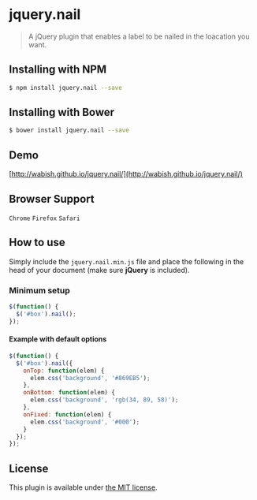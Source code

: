 # jquery.nail

> A jQuery plugin that enables a label to be nailed in the loacation you want.

## Installing with NPM

``` bash
$ npm install jquery.nail --save
```

## Installing with Bower

``` bash
$ bower install jquery.nail --save
```

## Demo

[http://wabish.github.io/jquery.nail/](http://wabish.github.io/jquery.nail/)


## Browser Support

``Chrome``
``Firefox``
``Safari``

## How to use

Simply include the `jquery.nail.min.js` file and place the following in the head of your document (make sure **jQuery** is included).

### Minimum setup

``` javascript
$(function() {
  $('#box').nail();
});
```

#### Example with default options

``` javascript
$(function() {
  $('#box').nail({
    onTop: function(elem) {
      elem.css('background', '#869EB5');
    },
    onBottom: function(elem) {
      elem.css('background', 'rgb(34, 89, 58)');
    },
    onFixed: function(elem) {
      elem.css('background', '#000');
    }
  });
});
```

## License

This plugin is available under [the MIT license](http://mths.be/mit).
